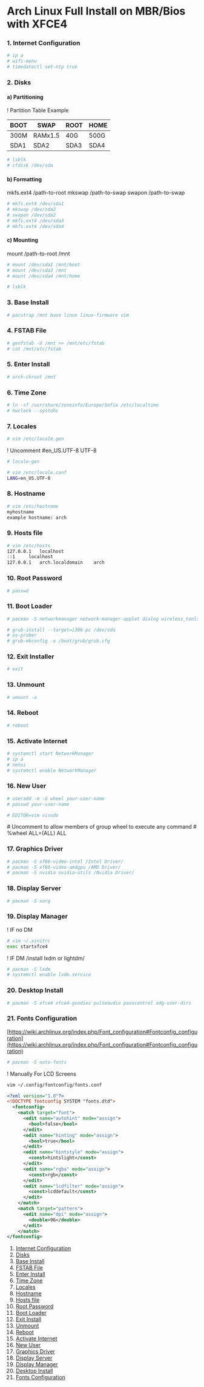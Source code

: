 # Arch Linux Full Install on MBR/Bios with XFCE4

### <a name="1-internet-configuration">1. Internet Configuration</a>

```bash
# ip a
# wifi-menu
# timedatectl set-ntp true
```

### <a name="2-disks">2. Disks</a>

#### a) Partitioning

! Partition Table Example

| BOOT | SWAP | ROOT | HOME |
| ---- | ---- | ---- | ---- |
| 300M | RAMx1.5 | 40G | 500G | 
| SDA1 | SDA2 | SDA3 | SDA4 |

```bash
# lsblk
# cfdisk /dev/sda
```

#### b) Formatting


mkfs.ext4 /path-to-root
mkswap /path-to-swap
swapon /path-to-swap

```bash
# mkfs.ext4 /dev/sda1
# mkswap /dev/sda2
# swapon /dev/sda2
# mkfs.ext4 /dev/sda3
# mkfs.ext4 /dev/sda4
```

#### c) Mounting

mount /path-to-root /mnt

```bash
# mount /dev/sda1 /mnt/boot
# mount /dev/sda3 /mnt
# mount /dev/sda4 /mnt/home

# lsblk
```

### <a name="3-base-install">3. Base Install</a>

```bash
# pacstrap /mnt base linux linux-firmware vim
```

### <a name="4-fstab-file">4. FSTAB File</a>

```bash
# genfstab -U /mnt >> /mnt/etc/fstab
# cat /mnt/etc/fstab
```

### <a name="5-enter-install">5. Enter Install</a>

```bash
# arch-chroot /mnt
```

### <a name="6-time-zone">6. Time Zone</a>

```bash
# ln -sf /usr/share/zoneinfo/Europe/Sofia /etc/localtime
# hwclock --systohc
```

### <a name="7-locales">7. Locales</a>

```bash
# vim /etc/locale.gen
```

! Uncomment #en_US.UTF-8 UTF-8

```bash
# locale-gen

# vim /etc/locale.conf
LANG=en_US.UTF-8
```

### <a name="8-hostname">8. Hostname</a>

```bash
# vim /etc/hostname
myhostname
example hostname: arch
```

### <a name="9-hosts-file">9. Hosts file</a>

```bash
# vim /etc/hosts
127.0.0.1	localhost
::1		localhost
127.0.0.1	arch.localdomain	arch
```

### <a name="10-root-password">10. Root Password</a>

```bash
# passwd
```

### <a name="11-boot-loader">11. Boot Loader</a>

```bash
# pacman -S networkmanager network-manager-applet dialog wireless_tools wpa_supplicant iputils os-prober mtools dosfstools base-devel linux-headers

# grub-install --target=i386-pc /dev/sda
# os-prober
# grub-mkconfig -o /boot/grub/grub.cfg
```

### <a name="12-exit-installer">12. Exit Installer</a>

```bash
# exit
```

### <a name="13-unmount">13. Unmount</a>

```bash
# umount -a
```

### <a name="14-reboot">14. Reboot</a> 

```bash
# reboot
```

### <a name="15-activate-internet">15. Activate Internet</a>

```bash
# systemctl start NetworkManager
# ip a
# nmtui
# systemctl enable NetworkManager
```

### <a name="16-new-user">16. New User</a>

```bash
# useradd -m -G wheel your-user-name
# passwd your-user-name

# EDITOR=vim visudo
```

\# Uncomment to allow members of group wheel to execute any command
\# %wheel ALL=(ALL) ALL


### <a name="17-graphics-driver">17. Graphics Driver</a>

```bash
# pacman -S xf86-video-intel /Intel Driver/
# pacman -S xf86-video-amdgpu /AMD Driver/
# pacman -S nvidia nvidia-utils /Nvidia Driver/
```

### <a name="18-display-server">18. Display Server</a>

```bash
# pacman -S xorg
```

### <a name="19-display-manager">19. Display Manager</a>

\! IF no DM

```bash
# vim ~/.xinitrc
exec startxfce4
```

\! IF DM /install lxdm or lightdm/
```bash
# pacman -S lxdm
# systemctl enable lxdm.service
```

### <a name="20-desktop-install">20. Desktop Install</a>

```bash
# pacman -S xfce4 xfce4-goodies pulseaudio pavucontrol xdg-user-dirs
```

### <a name="21-fonts-configuration">21. Fonts Configuration</a>
[https://wiki.archlinux.org/index.php/Font_configuration#Fontconfig_configuration](https://wiki.archlinux.org/index.php/Font_configuration#Fontconfig_configuration)

```bash
# pacman -S noto-fonts
```

! Manually For LCD Screens

```bash
vim ~/.config/fontconfig/fonts.conf
```

```xml
<?xml version="1.0"?>
<!DOCTYPE fontconfig SYSTEM "fonts.dtd">
  <fontconfig>
    <match target="font">
      <edit name="autohint" mode="assign">
        <bool>false</bool>
      </edit>
      <edit name="hinting" mode="assign">
        <bool>true</bool>
      </edit>
      <edit name="hintstyle" mode="assign">
        <const>hintslight</const>
      </edit>
      <edit name="rgba" mode="assign">
        <const>rgb</const>
      </edit>
      <edit name="lcdfilter" mode="assign">
        <const>lcddefault</const>
      </edit>
    </match>
    <match target="pattern">
      <edit name="dpi" mode="assign">
        <double>96</double>
      </edit>
    </match>
</fontconfig>
```

1. [Internet Configuration](#1-internet-configuration)
2. [Disks](#2-disks)
3. [Base Install](#3-base-install)
4. [FSTAB File](#4-fstab-file)
5. [Enter Install](#5-enter-install)
6. [Time Zone](#6-time-zone)
7. [Locales](#7-locales)
8. [Hostname](#8-hostname)
9. [Hosts file](#9-hosts-file)
10. [Root Password](#10-root-password)
11. [Boot Loader](#11-boot-loader)
12. [Exit Install](#12-exit-installer)
13. [Unmount](#13-unmount)
14. [Reboot](#14-reboot)
15. [Activate Internet](#15-activate-internet)
16. [New User](#16-new-user)
17. [Graphics Driver](#17-graphics-driver)
18. [Display Server](#18-display-server)
19. [Display Manager](#19-display-manager)
20. [Desktop Install](#20-desktop-install)
21. [Fonts Configuration](#21-fonts-configuration)
